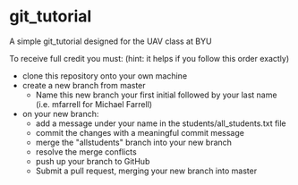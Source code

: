 # git_tutorial
A simple git_tutorial designed for the UAV class at BYU

To receive full credit you must:
(hint: it helps if you follow this order exactly)

- clone this repository onto your own machine
- create a new branch from master
  - Name this new branch your first initial followed by your last name (i.e. mfarrell for Michael Farrell)
- on your new branch:
  - add a message under your name in the students/all_students.txt file
  - commit the changes with a meaningful commit message
  - merge the "allstudents" branch into your new branch
  - resolve the merge conflicts
  - push up your branch to GitHub
  - Submit a pull request, merging your new branch into master
